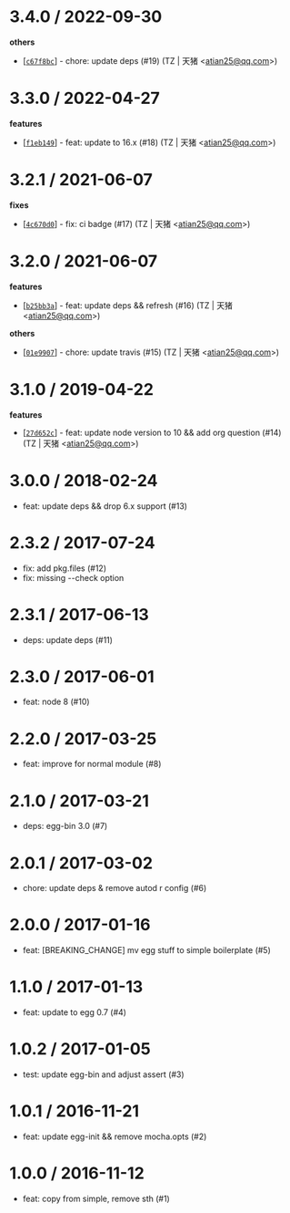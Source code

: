
3.4.0 / 2022-09-30
==================

**others**
  * [[`c67f8bc`](http://github.com/eggjs/egg-boilerplate-empty/commit/c67f8bcd037d3578b4dbcd7e25569774d67dfc60)] - chore: update deps (#19) (TZ | 天猪 <<atian25@qq.com>>)

3.3.0 / 2022-04-27
==================

**features**
  * [[`f1eb149`](http://github.com/eggjs/egg-boilerplate-empty/commit/f1eb149819d284e8d9700093190ca3b9c5bbdf76)] - feat: update to 16.x (#18) (TZ | 天猪 <<atian25@qq.com>>)

3.2.1 / 2021-06-07
==================

**fixes**
  * [[`4c670d0`](http://github.com/eggjs/egg-boilerplate-empty/commit/4c670d0c653f40fb22efdd94fe80ba3754c3c1e3)] - fix: ci badge (#17) (TZ | 天猪 <<atian25@qq.com>>)

3.2.0 / 2021-06-07
==================

**features**
  * [[`b25bb3a`](http://github.com/eggjs/egg-boilerplate-empty/commit/b25bb3a18af83322ad6c104c8066a95fc30df642)] - feat: update deps && refresh (#16) (TZ | 天猪 <<atian25@qq.com>>)

**others**
  * [[`01e9907`](http://github.com/eggjs/egg-boilerplate-empty/commit/01e99079fddabc480aa1d848e58423824806d2c5)] - chore: update travis (#15) (TZ | 天猪 <<atian25@qq.com>>)

3.1.0 / 2019-04-22
==================

**features**
  * [[`27d652c`](http://github.com/eggjs/egg-boilerplate-empty/commit/27d652c51116cbb2cec37bafb2f8f913599e252b)] - feat: update node version to 10 && add org question (#14) (TZ | 天猪 <<atian25@qq.com>>)

3.0.0 / 2018-02-24
==================

  * feat: update deps && drop 6.x support (#13)

2.3.2 / 2017-07-24
==================

  * fix: add pkg.files (#12)
  * fix: missing --check option

2.3.1 / 2017-06-13
==================

  * deps: update deps (#11)

2.3.0 / 2017-06-01
==================

  * feat: node 8 (#10)

2.2.0 / 2017-03-25
==================

  * feat: improve for normal module (#8)

2.1.0 / 2017-03-21
==================

  * deps: egg-bin 3.0 (#7)

2.0.1 / 2017-03-02
==================

  * chore: update deps & remove autod r config (#6)

2.0.0 / 2017-01-16
==================

  * feat: [BREAKING_CHANGE] mv egg stuff to simple boilerplate (#5)

1.1.0 / 2017-01-13
==================

  * feat: update to egg 0.7 (#4)

1.0.2 / 2017-01-05
==================

  * test: update egg-bin and adjust assert (#3)

1.0.1 / 2016-11-21
==================

  * feat: update egg-init && remove mocha.opts (#2)

1.0.0 / 2016-11-12
==================

  * feat: copy from simple, remove sth (#1)
